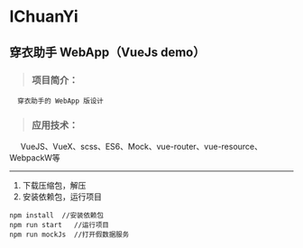 # IChuanYi
穿衣助手 WebApp（VueJs demo）
---

> ### 项目简介：
      穿衣助手的 WebApp 版设计
> ### 应用技术：
      VueJS、VueX、scss、ES6、Mock、vue-router、vue-resource、WebpackW等
      
---
1. 下载压缩包，解压
2. 安装依赖包，运行项目
```
npm install  //安装依赖包
npm run start   //运行项目
npm run mockJs  //打开假数据服务
```
